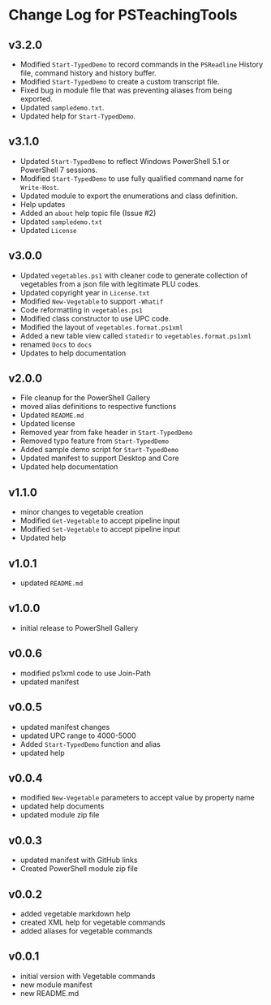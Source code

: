 # Change Log for PSTeachingTools

## v3.2.0

+ Modified `Start-TypedDemo` to record commands in the `PSReadline` History file, command history and history buffer.
+ Modified `Start-TypedDemo` to create a custom transcript file.
+ Fixed bug in module file that was preventing aliases from being exported.
+ Updated `sampledemo.txt`.
+ Updated help for `Start-TypedDemo`.

## v3.1.0

+ Updated `Start-TypedDemo` to reflect Windows PowerShell 5.1 or PowerShell 7 sessions.
+ Modified `Start-TypedDemo` to use fully qualified command name for `Write-Host`.
+ Updated module to export the enumerations and class definition.
+ Help updates
+ Added an `about` help topic file (Issue #2)
+ Updated `sampledemo.txt`
+ Updated `License`

## v3.0.0

+ Updated `vegetables.ps1` with cleaner code to generate collection of vegetables from a json file with legitimate PLU codes.
+ Updated copyright year in `License.txt`
+ Modified `New-Vegetable` to support `-Whatif`
+ Code reformatting in `vegetables.ps1`
+ Modified class constructor to use UPC code.
+ Modified the layout of `vegetables.format.ps1xml`
+ Added a new table view called `statedir` to `vegetables.format.ps1xml`
+ renamed `Docs` to `docs`
+ Updates to help documentation

## v2.0.0

+ File cleanup for the PowerShell Gallery
+ moved alias definitions to respective functions
+ Updated `README.md`
+ Updated license
+ Removed year from fake header in `Start-TypedDemo`
+ Removed typo feature from `Start-TypedDemo`
+ Added sample demo script for `Start-TypedDemo`
+ Updated manifest to support Desktop and Core
+ Updated help documentation

## v1.1.0

+ minor changes to vegetable creation
+ Modified `Get-Vegetable` to accept pipeline input
+ Modified `Set-Vegetable` to accept pipeline input
+ Updated help

## v1.0.1

+ updated `README.md`

## v1.0.0

+ initial release to PowerShell Gallery

## v0.0.6

+ modified ps1xml code to use Join-Path
+ updated manifest

## v0.0.5

+ updated manifest changes
+ updated UPC range to 4000-5000
+ Added `Start-TypedDemo` function and alias
+ updated help

## v0.0.4

+ modified `New-Vegetable` parameters to accept value by property name
+ updated help documents
+ updated module zip file

## v0.0.3

+ updated manifest with GitHub links
+ Created PowerShell module zip file

## v0.0.2

+ added vegetable markdown help
+ created XML help for vegetable commands
+ added aliases for vegetable commands

## v0.0.1

+ initial version with Vegetable commands
+ new module manifest
+ new README.md
